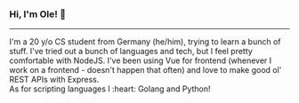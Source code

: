 
<!--
**syentix/syentix** is a ✨ _special_ ✨ repository because its `README.md` (this file) appears on your GitHub profile.
Here are some ideas to get you started:

- 🔭 I’m currently working on ...
- 🌱 I’m currently learning ...
- 👯 I’m looking to collaborate on ...
- 🤔 I’m looking for help with ...
- 💬 Ask me about ...
- 📫 How to reach me: ...
- 😄 Pronouns: ...
- ⚡ Fun fact: ...
-->

### Hi, I'm Ole! :wave:
<hr>
I'm a 20 y/o CS student from Germany (he/him), trying to learn a bunch of stuff. I've tried out a bunch of languages and tech, but I feel pretty comfortable with NodeJS.
I've been using Vue for frontend (whenever I work on a frontend - doesn't happen that often) and love to make good ol' REST APIs with Express.
<br>
As for scripting languages I :heart: Golang and Python!




